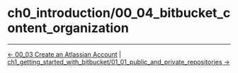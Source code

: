 # ch0_introduction/00_04_bitbucket_content_organization
<!-- FooterStart -->
---
[← 00_03 Create an Atlassian Account](../00_03_create_an_atlassian_account/README.md) | [ch1_getting_started_with_bitbucket/01_01_public_and_private_repositories →](../../ch1_getting_started_with_bitbucket/01_01_public_and_private_repositories/README.md)
<!-- FooterEnd -->
